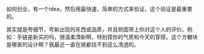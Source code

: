 如何创业，有一个idea，然后用最快速，简单的方式来验证，这个验证是最重要的。

其实就是夸细节，夸新出现的东西或品质，并且侧面带上你对这个人的评价。例如：手链是新买的吗，很温柔清新啊，特别搭你的气质和今天的穿搭，这个方糖块是哪家的设计啊？我最近一直在挑都找不到这么清透的。